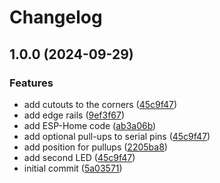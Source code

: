 # Changelog

## 1.0.0 (2024-09-29)


### Features

* add cutouts to the corners ([45c9f47](https://github.com/Qeteshpony/ESPFanController/commit/45c9f47bbf96ff385ba6cf339b43f648561b01b6))
* add edge rails ([9ef3f67](https://github.com/Qeteshpony/ESPFanController/commit/9ef3f672bd054dec1b5b6f6aff7abb9264d24592))
* add ESP-Home code ([ab3a06b](https://github.com/Qeteshpony/ESPFanController/commit/ab3a06ba9cf272f8cf9e6c14ea871577e3bfbc93))
* add optional pull-ups to serial pins ([45c9f47](https://github.com/Qeteshpony/ESPFanController/commit/45c9f47bbf96ff385ba6cf339b43f648561b01b6))
* add position for pullups ([2205ba8](https://github.com/Qeteshpony/ESPFanController/commit/2205ba8f4f34c5d1d86a76fcbdb6944a744fd259))
* add second LED ([45c9f47](https://github.com/Qeteshpony/ESPFanController/commit/45c9f47bbf96ff385ba6cf339b43f648561b01b6))
* initial commit ([5a03571](https://github.com/Qeteshpony/ESPFanController/commit/5a035719712d4dfddc45b2007910f68341401bdb))
